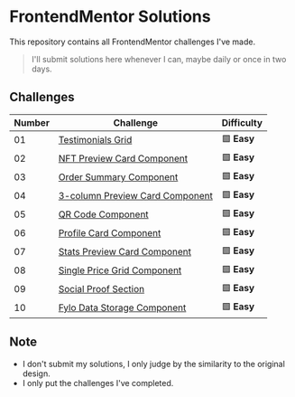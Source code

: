 # FrontendMentor Solutions

This repository contains all FrontendMentor challenges I've made.

> I'll submit solutions here whenever I can, maybe daily or once in two days.

## Challenges

| Number | Challenge | Difficulty |
| ------ | --------- | ---------- |
| 01 | [Testimonials Grid](testimonials-grid) | 🟩 **Easy** |
| 02 | [NFT Preview Card Component](nft-preview-card-component) | 🟩 **Easy** |
| 03 | [Order Summary Component](order-summary-component) | 🟩 **Easy** |
| 04 | [3-column Preview Card Component](3-column-preview-card-component) | 🟩 **Easy** |
| 05 | [QR Code Component](qr-code-component) | 🟩 **Easy** |
| 06 | [Profile Card Component](profile-card-component) | 🟩 **Easy** |
| 07 | [Stats Preview Card Component](stats-preview-card-component) | 🟩 **Easy** |
| 08 | [Single Price Grid Component](single-price-grid-component) | 🟩 **Easy** |
| 09 | [Social Proof Section](social-proof-section) | 🟩 **Easy** |
| 10 | [Fylo Data Storage Component](fylo-data-storage-component) | 🟩 **Easy** |


## Note
- I don't submit my solutions, I only judge by the similarity to the original design.
- I only put the challenges I've completed.
